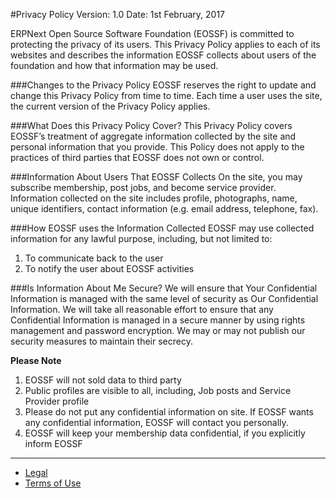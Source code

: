 #Privacy Policy
Version: 1.0 Date: 1st February, 2017

ERPNext Open Source Software Foundation (EOSSF) is committed to protecting the privacy of its users. This Privacy Policy applies to each of its websites and describes the information EOSSF collects about users of the foundation and how that information may be used.

###Changes to the Privacy Policy
EOSSF reserves the right to update and change this Privacy Policy from time to time. Each time a user uses the site, the current version of the Privacy Policy applies.

###What Does this Privacy Policy Cover?
This Privacy Policy covers EOSSF’s treatment of aggregate information collected by the site and personal information that you provide. This Policy does not apply to the practices of third parties that EOSSF does not own or control.

###Information About Users That EOSSF Collects
On the site, you may subscribe membership, post jobs, and become service provider. Information collected on the site includes profile, photographs, name, unique identifiers, contact information (e.g. email address, telephone, fax).

###How EOSSF uses the Information Collected
EOSSF may use collected information for any lawful purpose, including, but not limited to:

1. To communicate back to the user
1. To notify the user about EOSSF activities

###Is Information About Me Secure?
We will ensure that Your Confidential Information is managed with the same level of security as Our Confidential Information. We will take all reasonable effort to ensure that any Confidential Information is managed in a secure manner by using rights management and password encryption. We may or may not publish our security measures to maintain their secrecy.

**Please Note**

1. EOSSF will not sold data to third party
1. Public profiles are visible to all, including, Job posts and Service Provider profile
1. Please do not put any confidential information on site. If EOSSF wants any confidential information, EOSSF will contact you personally.
1. EOSSF will keep your membership data confidential, if you explicitly inform EOSSF

---

- [Legal](/legal)
- [Terms of Use](/terms)
